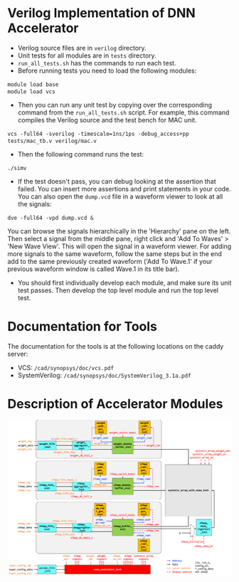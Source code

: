 # Verilog Implementation of DNN Accelerator

* Verilog source files are in `verilog` directory.
* Unit tests for all modules are in `tests` directory.
* `run_all_tests.sh` has the commands to run each test. 
* Before running tests you need to load the following modules:
```
module load base
module load vcs
```
* Then you can run any unit test by copying over the corresponding command from the `run_all_tests.sh` script. For example, this command compiles the Verilog source and the test bench for MAC unit.
```
vcs -full64 -sverilog -timescale=1ns/1ps -debug_access+pp tests/mac_tb.v verilog/mac.v
```
* Then the following command runs the test:
```
./simv
```
* If the test doesn't pass, you can debug looking at the assertion that failed. You can insert more assertions and print statements in your code. You can also open the `dump.vcd` file in a waveform viewer to look at all the signals:
```
dve -full64 -vpd dump.vcd &
```
You can browse the signals hierarchically in the 'Hierarchy' pane on the left. Then select a signal from the middle pane, right click and 'Add To Waves' > 'New Wave View'. This will open the signal in a waveform viewer. For adding more signals to the same waveform, follow the same steps but in the end add to the same previously created waveform ('Add To Wave.1' if your previous waveform window is called Wave.1 in its title bar).

* You should first individually develop each module, and make sure its unit test passes. Then develop the top level module and run the top level test.

# Documentation for Tools
The documentation for the tools is at the following locations on the caddy server:
* VCS: `/cad/synopsys/doc/vcs.pdf`
* SystemVerilog: `/cad/synopsys/doc/SystemVerilog_3.1a.pdf`

# Description of Accelerator Modules

![Accelerator Block Diagram](./figures/conv.png)
